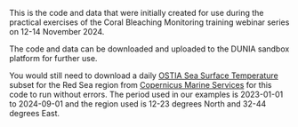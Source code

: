 This is the code and data that were initially created for use during the practical exercises of the Coral Bleaching Monitoring training webinar series on 12-14 November 2024. 

The code and data can be downloaded and uploaded to the DUNIA sandbox platform for further use. 

You would still need to download a daily [OSTIA Sea Surface Temperature](https://doi.org/10.48670/moi-00165) subset for the Red Sea region from [Copernicus Marine Services](https://marine.copernicus.eu/) for this code to run without errors. The period used in our examples is 2023-01-01 to 2024-09-01 and the region used is 12-23 degrees North and 32-44 degrees East. 
